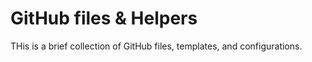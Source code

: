 # GitHub files & Helpers
THis is a brief collection of GitHub files, templates, and configurations.
